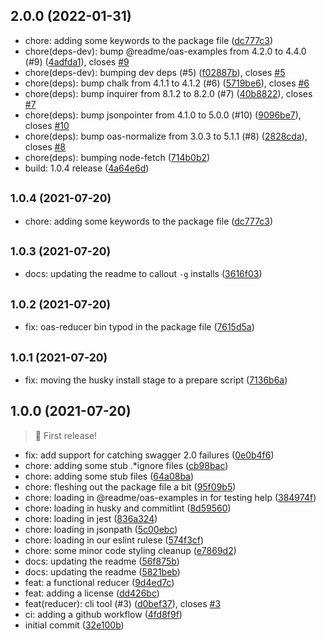 ## 2.0.0 (2022-01-31)

* chore: adding some keywords to the package file ([dc777c3](https://github.com/readmeio/oas-reducer/commit/dc777c3))
* chore(deps-dev): bump @readme/oas-examples from 4.2.0 to 4.4.0 (#9) ([4adfda1](https://github.com/readmeio/oas-reducer/commit/4adfda1)), closes [#9](https://github.com/readmeio/oas-reducer/issues/9)
* chore(deps-dev): bumping dev deps (#5) ([f02887b](https://github.com/readmeio/oas-reducer/commit/f02887b)), closes [#5](https://github.com/readmeio/oas-reducer/issues/5)
* chore(deps): bump chalk from 4.1.1 to 4.1.2 (#6) ([5719be6](https://github.com/readmeio/oas-reducer/commit/5719be6)), closes [#6](https://github.com/readmeio/oas-reducer/issues/6)
* chore(deps): bump inquirer from 8.1.2 to 8.2.0 (#7) ([40b8822](https://github.com/readmeio/oas-reducer/commit/40b8822)), closes [#7](https://github.com/readmeio/oas-reducer/issues/7)
* chore(deps): bump jsonpointer from 4.1.0 to 5.0.0 (#10) ([9096be7](https://github.com/readmeio/oas-reducer/commit/9096be7)), closes [#10](https://github.com/readmeio/oas-reducer/issues/10)
* chore(deps): bump oas-normalize from 3.0.3 to 5.1.1 (#8) ([2828cda](https://github.com/readmeio/oas-reducer/commit/2828cda)), closes [#8](https://github.com/readmeio/oas-reducer/issues/8)
* chore(deps): bumping node-fetch ([714b0b2](https://github.com/readmeio/oas-reducer/commit/714b0b2))
* build: 1.0.4 release ([4a64e6d](https://github.com/readmeio/oas-reducer/commit/4a64e6d))



## <small>1.0.4 (2021-07-20)</small>

* chore: adding some keywords to the package file ([dc777c3](https://github.com/readmeio/oas-reducer/commit/dc777c3))



## <small>1.0.3 (2021-07-20)</small>

* docs: updating the readme to callout `-g` installs ([3616f03](https://github.com/readmeio/oas-reducer/commit/3616f03))



## <small>1.0.2 (2021-07-20)</small>

* fix: oas-reducer bin typod in the package file ([7615d5a](https://github.com/readmeio/oas-reducer/commit/7615d5a))



## <small>1.0.1 (2021-07-20)</small>

* fix: moving the husky install stage to a prepare script ([7136b6a](https://github.com/readmeio/oas-reducer/commit/7136b6a))



## 1.0.0 (2021-07-20)

> 🏅 First release!

* fix: add support for catching swagger 2.0 failures ([0e0b4f6](https://github.com/readmeio/oas-reducer/commit/0e0b4f6))
* chore: adding some stub .*ignore files ([cb98bac](https://github.com/readmeio/oas-reducer/commit/cb98bac))
* chore: adding some stub files ([64a08ba](https://github.com/readmeio/oas-reducer/commit/64a08ba))
* chore: fleshing out the package file a bit ([95f09b5](https://github.com/readmeio/oas-reducer/commit/95f09b5))
* chore: loading in @readme/oas-examples in for testing help ([384974f](https://github.com/readmeio/oas-reducer/commit/384974f))
* chore: loading in husky and commitlint ([8d59560](https://github.com/readmeio/oas-reducer/commit/8d59560))
* chore: loading in jest ([836a324](https://github.com/readmeio/oas-reducer/commit/836a324))
* chore: loading in jsonpath ([5c00ebc](https://github.com/readmeio/oas-reducer/commit/5c00ebc))
* chore: loading in our eslint rulese ([574f3cf](https://github.com/readmeio/oas-reducer/commit/574f3cf))
* chore: some minor code styling cleanup ([e7869d2](https://github.com/readmeio/oas-reducer/commit/e7869d2))
* docs: updating the readme ([56f875b](https://github.com/readmeio/oas-reducer/commit/56f875b))
* docs: updating the readme ([5821beb](https://github.com/readmeio/oas-reducer/commit/5821beb))
* feat: a functional reducer ([9d4ed7c](https://github.com/readmeio/oas-reducer/commit/9d4ed7c))
* feat: adding a license ([dd426bc](https://github.com/readmeio/oas-reducer/commit/dd426bc))
* feat(reducer): cli tool (#3) ([d0bef37](https://github.com/readmeio/oas-reducer/commit/d0bef37)), closes [#3](https://github.com/readmeio/oas-reducer/issues/3)
* ci: adding a github workflow ([4fd8f9f](https://github.com/readmeio/oas-reducer/commit/4fd8f9f))
* initial commit ([32e100b](https://github.com/readmeio/oas-reducer/commit/32e100b))



